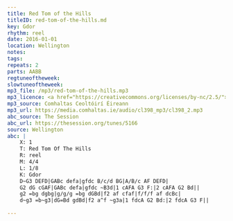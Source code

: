 ```yaml
---
title: Red Tom of the Hills
titleID: red-tom-of-the-hills.md
key: Gdor
rhythm: reel
date: 2016-01-01
location: Wellington
notes:
tags: 
repeats: 2 
parts: AABB 
regtuneoftheweek:
slowtuneoftheweek:
mp3_file: /mp3/red-tom-of-the-hills.mp3
mp3_licence: <a href="https://creativecommons.org/licenses/by-nc/2.5/">CC-BY-NC-2.5</a>
mp3_source: Comhaltas Ceoltóirí Éireann
mp3_url: https://media.comhaltas.ie/audio/cl398_mp3/cl398_2.mp3
abc_source: The Session
abc_url: https://thesession.org/tunes/5166
source: Wellington
abc: |
    X: 1
    T: Red Tom Of The Hills
    R: reel
    M: 4/4
    L: 1/8
    K: Gdor
    D~G3 DEFD|GABc defa|gfdc B/c/d BG|A/B/c AF DEFD|
    G2 dG cGAF|GABc defa|gfdc ~B3d|1 cAFA G3 F:|2 cAFA G2 Bd||
    g2 =bg dgbg|g/g/g =bg dGBd|f2 af cfaf|f/f/f af dcBc|
    d~g3 =b~g3|dG=Bd gdBd|f2 a^f ~g3a|1 fdcA G2 Bd:|2 fdcA G3 F||
    
---
```

